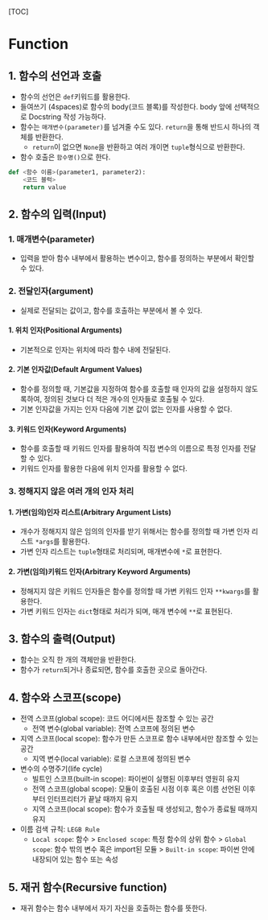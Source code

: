 [TOC]



# Function

## 1. 함수의 선언과 호출

- 함수의 선언은 `def`키워드를 활용한다.
- 들여쓰기 (4spaces)로 함수의 body(코드 블록)를 작성한다. body 앞에 선택적으로 Docstring 작성 가능하다.
- 함수는 `매개변수(parameter)`를 넘겨줄 수도 있다. `return`을 통해 반드시 하나의 객체를 반환한다.
  - `return`이 없으면 `None`을 반환하고 여러 개이면 `tuple`형식으로 반환한다.
- 함수 호출은 `함수명()`으로 한다.

```python
def <함수 이름>(parameter1, parameter2):
    <코드 블럭>
    return value
```



## 2. 함수의 입력(Input)

### 1. 매개변수(parameter)

- 입력을 받아 함수 내부에서 활용하는 변수이고, 함수를 정의하는 부분에서 확인할 수 있다.



### 2. 전달인자(argument)

- 실제로 전달되는 값이고, 함수를 호출하는 부분에서 볼 수 있다.

#### 1. 위치 인자(Positional Arguments)

- 기본적으로 인자는 위치에 따라 함수 내에 전달된다.

#### 2. 기본 인자값(Default Argument Values)

- 함수를 정의할 때, 기본값을 지정하여 함수를 호출할 때 인자의 값을 설정하지 않도록하여, 정의된 것보다 더 적은 개수의  인자들로 호출될 수 있다.
- 기본 인자값을 가지는 인자 다음에 기본 값이 없는 인자를 사용할 수 없다.

#### 3. 키워드 인자(Keyword Arguments)

- 함수를 호출할 때 키워드 인자를 활용하여 직접 변수의 이름으로 특정 인자를 전달할 수 있다.
- 키워드 인자를 활용한 다음에 위치 인자를 활용할 수 없다.



### 3. 정해지지 않은 여러 개의 인자 처리

#### 1. 가변(임의)인자 리스트(Arbitrary Argument Lists)

- 개수가 정해지지 않은 임의의 인자를 받기 위해서는 함수를 정의할 때 가변 인자 리스트 `*args`를 활용한다.
- 가변 인자 리스트는 `tuple`형태로 처리되며, 매개변수에 `*`로 표현한다.

#### 2. 가변(임의)키워드 인자(Arbitrary Keyword Arguments)

- 정해지지 않은 키워드 인자들은 함수를 정의할 때 가변 키워드 인자 `**kwargs`를 활용한다.
- 가변 키워드 인자는 `dict`형태로 처리가 되며, 매개 변수에 `**`로 표현된다.



## 3. 함수의 출력(Output)

- 함수는 오직 한 개의 객체만을 반환한다.
- 함수가 `return`되거나 종료되면, 함수를 호출한 곳으로 돌아간다.



## 4. 함수와 스코프(scope)

- 전역 스코프(global scope): 코드 어디에서든 참조할 수 있는 공간
  - 전역 변수(global variable): 전역 스코프에 정의된 변수
- 지역 스코프(local scope): 함수가 만든 스코프로 함수 내부에서만 참조할 수 있는 공간
  - 지역 변수(local variable): 로컬 스코프에 정의된 변수
- 변수의 수명주기(life cycle)
  - 빌트인 스코프(built-in scope): 파이썬이 실행된 이후부터 영원히 유지
  - 전역 스코프(global scope): 모듈이 호출된 시점 이후 혹은 이름 선언된 이후부터 인터프리터가 끝날 때까지 유지
  - 지역 스코프(local scope): 함수가 호출될 때 생성되고, 함수가 종료될 때까지 유지
- 이름 검색 규칙: `LEGB Rule`
  - `Local scope`: 함수 > `Enclosed scope`: 특정 함수의 상위 함수 > `Global scope`: 함수 밖의 변수 혹은 import된 모듈 > `Built-in scope`: 파이썬 안에 내장되어 있는 함수 또는 속성



## 5. 재귀 함수(Recursive function)

- 재귀 함수는 함수 내부에서 자기 자신을 호출하는 함수를 뜻한다.